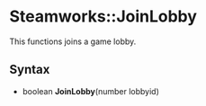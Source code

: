 # Steamworks::JoinLobby

This functions joins a game lobby.

## Syntax

- boolean **JoinLobby**(number lobbyid)

